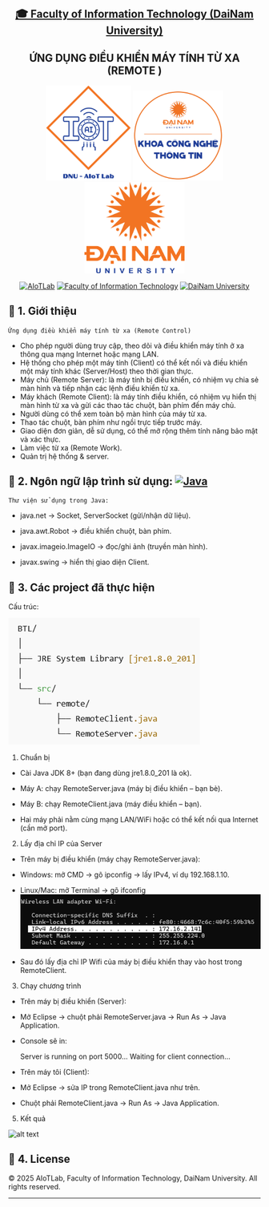 <h2 align="center">
    <a href="https://dainam.edu.vn/vi/khoa-cong-nghe-thong-tin">
    🎓 Faculty of Information Technology (DaiNam University)
    </a>
</h2>
<h2 align="center">
   ỨNG DỤNG ĐIỀU KHIỂN MÁY TÍNH TỪ XA (REMOTE )
</h2>
<div align="center">
    <p align="center">
        <img src="docs/aiotlab_logo.png" alt="AIoTLab Logo" width="170"/>
        <img src="docs/fitdnu_logo.png" alt="AIoTLab Logo" width="180"/>
        <img src="docs/dnu_logo.png" alt="DaiNam University Logo" width="200"/>
    </p>

[![AIoTLab](https://img.shields.io/badge/AIoTLab-green?style=for-the-badge)](https://www.facebook.com/DNUAIoTLab)
[![Faculty of Information Technology](https://img.shields.io/badge/Faculty%20of%20Information%20Technology-blue?style=for-the-badge)](https://dainam.edu.vn/vi/khoa-cong-nghe-thong-tin)
[![DaiNam University](https://img.shields.io/badge/DaiNam%20University-orange?style=for-the-badge)](https://dainam.edu.vn)

</div>

## 📖 1. Giới thiệu
    Ứng dụng điều khiển máy tính từ xa (Remote Control) 
- Cho phép người dùng truy cập, theo dõi và điều khiển máy tính ở xa thông qua mạng Internet hoặc mạng LAN.
- Hệ thống cho phép một máy tính (Client) có thể kết nối và điều khiển một máy tính khác (Server/Host) theo thời gian thực.
- Máy chủ (Remote Server): là máy tính bị điều khiển, có nhiệm vụ chia sẻ màn hình và tiếp nhận các lệnh điều khiển từ xa.
- Máy khách (Remote Client): là máy tính điều khiển, có nhiệm vụ hiển thị màn hình từ xa và gửi các thao tác chuột, bàn phím đến máy chủ.
- Người dùng có thể xem toàn bộ màn hình của máy từ xa.
- Thao tác chuột, bàn phím như ngồi trực tiếp trước máy.
- Giao diện đơn giản, dễ sử dụng, có thể mở rộng thêm tính năng bảo mật và xác thực.
- Làm việc từ xa (Remote Work).
- Quản trị hệ thống & server.

## 🔧 2. Ngôn ngữ lập trình sử dụng: [![Java](https://img.shields.io/badge/Java-007396?style=for-the-badge&logo=java&logoColor=white)](https://www.java.com/)
    Thư viện sử dụng trong Java:

- java.net → Socket, ServerSocket (gửi/nhận dữ liệu).

- java.awt.Robot → điều khiển chuột, bàn phím.

- javax.imageio.ImageIO → đọc/ghi ảnh (truyền màn hình).

- javax.swing → hiển thị giao diện Client.

## 🚀 3. Các project đã thực hiện
Cấu trúc:

![alt text](image-2.png)

1. Chuẩn bị

- Cài Java JDK 8+ (bạn đang dùng jre1.8.0_201 là ok).

- Máy A: chạy RemoteServer.java (máy bị điều khiển – bạn bè).

- Máy B: chạy RemoteClient.java (máy điều khiển – bạn).

- Hai máy phải nằm cùng mạng LAN/WiFi hoặc có thể kết nối qua Internet (cần mở port).

2. Lấy địa chỉ IP của Server

- Trên máy bị điều khiển (máy chạy RemoteServer.java):

- Windows: mở CMD → gõ ipconfig → lấy IPv4, ví dụ 192.168.1.10.

- Linux/Mac: mở Terminal → gõ ifconfig
![alt text](image-1.png)

- Sau đó lấy địa chỉ IP Wifi của máy bị điều khiển thay vào host trong RemoteClient.

3. Chạy chương trình

- Trên máy bị điều khiển (Server):

- Mở Eclipse → chuột phải RemoteServer.java → Run As → Java Application.

- Console sẽ in:

    Server is running on port 5000...
    Waiting for client connection...

- Trên máy tôi (Client):

- Mở Eclipse → sửa IP trong RemoteClient.java như trên.

- Chuột phải RemoteClient.java → Run As → Java Application.

5. Kết quả

![alt text](image.png)

## 📝 4. License

© 2025 AIoTLab, Faculty of Information Technology, DaiNam University. All rights reserved.

---